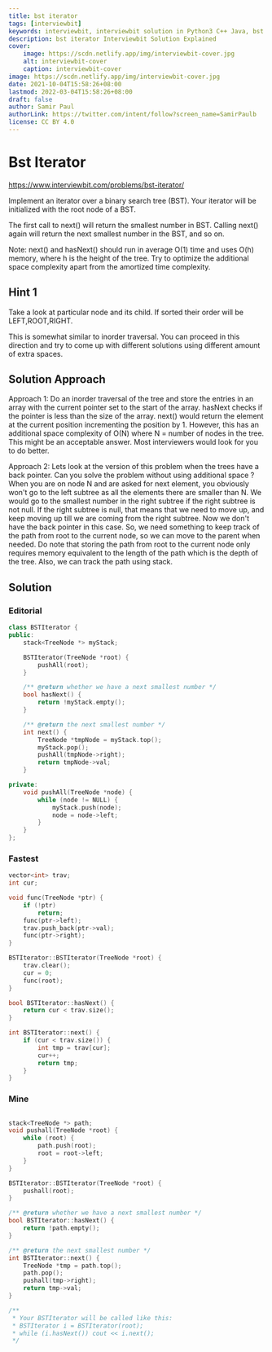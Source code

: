```yaml
---
title: bst iterator
tags: [interviewbit]
keywords: interviewbit, interviewbit solution in Python3 C++ Java, bst iterator solution
description: bst iterator Interviewbit Solution Explained
cover:
    image: https://scdn.netlify.app/img/interviewbit-cover.jpg
    alt: interviewbit-cover
    caption: interviewbit-cover
image: https://scdn.netlify.app/img/interviewbit-cover.jpg
date: 2021-10-04T15:58:26+08:00
lastmod: 2022-03-04T15:58:26+08:00
draft: false
author: Samir Paul
authorLink: https://twitter.com/intent/follow?screen_name=SamirPaulb
license: CC BY 4.0
---
```


# Bst Iterator

https://www.interviewbit.com/problems/bst-iterator/

Implement an iterator over a binary search tree (BST). Your iterator will be initialized with the root node of a BST.

The first call to next() will return the smallest number in BST. Calling next() again will return the next smallest number in the BST, and so on.

 Note: next() and hasNext() should run in average O(1) time and uses O(h) memory, where h is the height of the tree.
Try to optimize the additional space complexity apart from the amortized time complexity. 

## Hint 1

Take a look at particular node and its child. If sorted their order will be LEFT,ROOT,RIGHT.

This is somewhat similar to inorder traversal. You can proceed in this direction and try
to come up with different solutions using different amount of extra spaces.

## Solution Approach

Approach 1: Do an inorder traversal of the tree and store the entries in an array with the
current pointer set to the start of the array. hasNext checks if the pointer is less than the size
of the array. next() would return the element at the current position incrementing the position by 1. 
However, this has an additional space complexity of O(N) where N = number of nodes in the tree. 
This might be an acceptable answer. Most interviewers would look for you to do better.

Approach 2: Lets look at the version of this problem when the trees have a back pointer.
Can you solve the problem without using additional space ? When you are on node N and are asked
for next element, you obviously won't go to the left subtree as all the elements there are smaller
than N. We would go to the smallest number in the right subtree if the right subtree is not null.
If the right subtree is null, that means that we need to move up, and keep moving up till we are
coming from the right subtree. 
Now we don't have the back pointer in this case. So, we need something to keep track of the path
from root to the current node, so we can move to the parent when needed. Do note that storing the
path from root to the current node only requires memory equivalent to the length of the path which
is the depth of the tree. Also, we can track the path using stack.

## Solution

### Editorial

```cpp
class BSTIterator {
public:
    stack<TreeNode *> myStack;

    BSTIterator(TreeNode *root) {
        pushAll(root);
    }

    /** @return whether we have a next smallest number */
    bool hasNext() {
        return !myStack.empty();
    }

    /** @return the next smallest number */
    int next() {
        TreeNode *tmpNode = myStack.top();
        myStack.pop();
        pushAll(tmpNode->right);
        return tmpNode->val;
    }

private:
    void pushAll(TreeNode *node) {
        while (node != NULL) {
            myStack.push(node);
            node = node->left;
        }
    }
};
```
### Fastest

```cpp
vector<int> trav;
int cur;

void func(TreeNode *ptr) {
    if (!ptr)
        return;
    func(ptr->left);
    trav.push_back(ptr->val);
    func(ptr->right);
}

BSTIterator::BSTIterator(TreeNode *root) {
    trav.clear();
    cur = 0;
    func(root);
}

bool BSTIterator::hasNext() {
    return cur < trav.size();
}

int BSTIterator::next() {
    if (cur < trav.size()) {
        int tmp = trav[cur];
        cur++;
        return tmp;
    }
}
```

### Mine
```cpp

stack<TreeNode *> path;
void pushall(TreeNode *root) {
    while (root) {
        path.push(root);
        root = root->left;
    }
}

BSTIterator::BSTIterator(TreeNode *root) {
    pushall(root);
}

/** @return whether we have a next smallest number */
bool BSTIterator::hasNext() {
    return !path.empty();
}

/** @return the next smallest number */
int BSTIterator::next() {
    TreeNode *tmp = path.top();
    path.pop();
    pushall(tmp->right);
    return tmp->val;
}

/**
 * Your BSTIterator will be called like this:
 * BSTIterator i = BSTIterator(root);
 * while (i.hasNext()) cout << i.next();
 */
```
